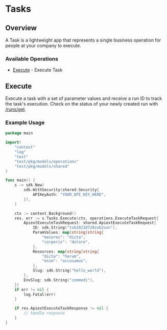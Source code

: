 # Tasks

## Overview

A Task is a lightweight app that represents a single business operation for people at your company to execute.

### Available Operations

* [Execute](#execute) - Execute Task

## Execute

Execute a task with a set of parameter values and receive a run ID to track the task's execution.
Check on the status of your newly created run with [/runs/get](/api/runs#runs-get).

### Example Usage

```go
package main

import(
	"context"
	"log"
	"test"
	"test/pkg/models/operations"
	"test/pkg/models/shared"
)

func main() {
    s := sdk.New(
        sdk.WithSecurity(shared.Security{
            APIKeyAuth: "YOUR_API_KEY_HERE",
        }),
    )

    ctx := context.Background()
    res, err := s.Tasks.Execute(ctx, operations.ExecuteTaskRequest{
        ApiextExecuteTaskRequest: shared.ApiextExecuteTaskRequest{
            ID: sdk.String("tsk20210728zxb2vxn"),
            ParamValues: map[string]string{
                "maiores": "dicta",
                "corporis": "dolore",
            },
            Resources: map[string]string{
                "dicta": "harum",
                "enim": "accusamus",
            },
            Slug: sdk.String("hello_world"),
        },
        EnvSlug: sdk.String("commodi"),
    })
    if err != nil {
        log.Fatal(err)
    }

    if res.ApiextExecuteTaskResponse != nil {
        // handle response
    }
}
```
